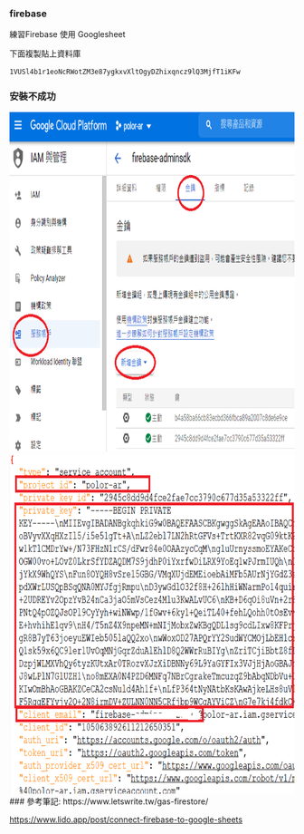 ### firebase
練習Firebase 使用 Googlesheet

下面複製貼上資料庫
```
1VUSl4b1r1eoNcRWotZM3e87ygkxvXltOgyDZhixqncz9lQ3MjfT1iKFw
```

### 安裝不成功
<img src="sheetTOKey (2).png" width="900" height="600">
<img src="sheetTOKey (1).png" width="900" height="600">
### 參考筆記:
https://www.letswrite.tw/gas-firestore/

https://www.lido.app/post/connect-firebase-to-google-sheets
